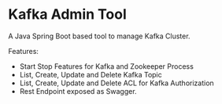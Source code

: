 # Kafka Admin Tool

A Java Spring Boot based tool to manage Kafka Cluster.

Features:
 - Start Stop Features for Kafka and Zookeeper Process
 - List, Create, Update and Delete Kafka Topic
 - List, Create, Update and Delete ACL for Kafka Authorization
 - Rest Endpoint exposed as Swagger.



